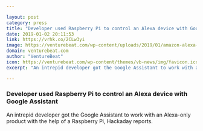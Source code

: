 ```yaml
---

layout: post
category: press
title: "Developer used Raspberry Pi to control an Alexa device with Google Assistant"
date: 2019-01-02 20:11:53
link: https://vrhk.co/2CLw3yi
image: https://venturebeat.com/wp-content/uploads/2019/01/amazon-alexa-speaks-to-google-assistant-featured.jpg?fit=1292%2C717&strip=all
domain: venturebeat.com
author: "VentureBeat"
icon: https://venturebeat.com/wp-content/themes/vb-news/img/favicon.ico
excerpt: "An intrepid developer got the Google Assistant to work with an Alexa-only product with the help of a Raspberry Pi, Hackaday reports."

---
```


### Developer used Raspberry Pi to control an Alexa device with Google Assistant

An intrepid developer got the Google Assistant to work with an Alexa-only product with the help of a Raspberry Pi, Hackaday reports.